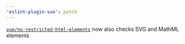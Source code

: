 ```yaml
---
'eslint-plugin-vue': patch
---
```


[`vue/no-restricted-html-elements`](https://eslint.vuejs.org/rules/no-restricted-html-elements.html) now also checks SVG and MathML elements
